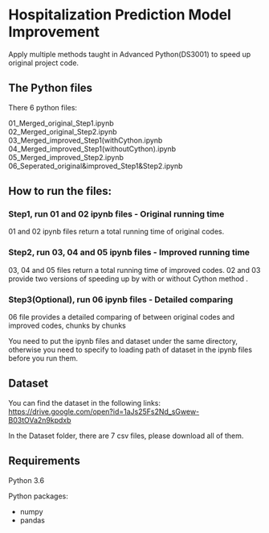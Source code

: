 # Hospitalization Prediction Model Improvement
Apply multiple methods taught in Advanced Python(DS3001) to speed up original project code.

## The Python files
There 6 python files:

01_Merged_original_Step1.ipynb <br />
02_Merged_original_Step2.ipynb <br />
03_Merged_improved_Step1(withCython.ipynb <br />
04_Merged_improved_Step1(withoutCython).ipynb <br />
05_Merged_improved_Step2.ipynb <br />
06_Seperated_original&improved_Step1&Step2.ipynb

## How to run the files:
### Step1, run 01 and 02 ipynb files - Original running time
01 and 02 ipynb files return a total running time of original codes.<br />

### Step2, run 03, 04 and 05 ipynb files - Improved running time
03, 04 and 05 files return a total running time of improved codes. 02 and 03 provide two versions of speeding up by with or without Cython method .<br />

### Step3(Optional), run 06 ipynb files - Detailed comparing
06 file provides a detailed comparing of between original codes and improved codes, chunks by chunks

You need to put the ipynb files and dataset under the same directory, otherwise you need to specify to loading path of dataset in the ipynb files before you run them.

## Dataset
You can find the dataset in the following links:
https://drive.google.com/open?id=1aJs25Fs2Nd_sGwew-B03tOVa2n9kpdxb

In the Dataset folder, there are 7 csv files, please download all of them.

## Requirements
Python 3.6

Python packages:
  - numpy
  - pandas
